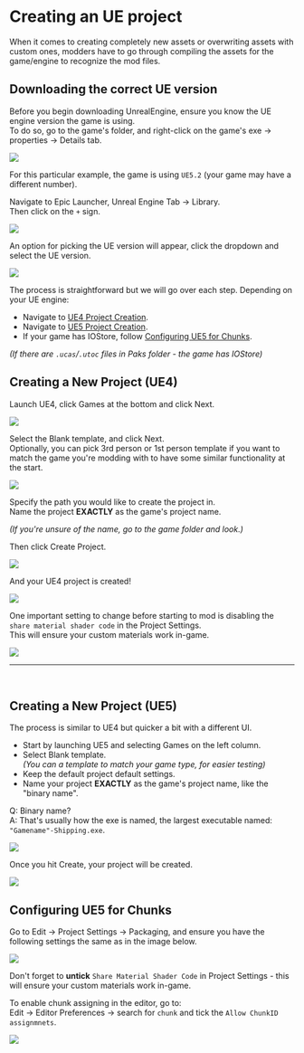 # Creating an UE project
When it comes to creating completely new assets or overwriting assets with custom ones, modders have to go through compiling the assets for the game/engine to recognize the mod files.

## Downloading the correct UE version
Before you begin downloading UnrealEngine, ensure you know the UE engine version the game is using.<br>
To do so, go to the game's folder, and right-click on the game's exe -> properties -> Details tab.

![](/Media/creatingProject/creatingProject1.png)

For this particular example, the game is using `UE5.2` (your game may have a different number).

Navigate to Epic Launcher, Unreal Engine Tab -> Library. <br>
Then click on the `+` sign.

![](/Media/creatingProject/creatingProject2.png)

An option for picking the UE version will appear, click the dropdown and select the UE version.

![](/Media/creatingProject/creatingProject3.png) <br>



The process is straightforward but we will go over each step.
Depending on your UE engine:
- Navigate to [UE4 Project Creation](#creating-a-new-project-ue4).
- Navigate to [UE5 Project Creation](#creating-a-new-project-ue5).
- If your game has IOStore, follow [Configuring UE5 for Chunks](#configuring-ue5-for-chunks).

_(If there are `.ucas`/`.utoc` files in Paks folder - the game has IOStore)_

## Creating a New Project (UE4)
Launch UE4, click Games at the bottom and click Next.

![](/Media/creatingProject/ue4_1.png)

Select the Blank template, and click Next.
<br>
Optionally, you can pick 3rd person or 1st person template if you want to match the game you're modding with to have some similar functionality at the start.

![](/Media/creatingProject/ue4_2.png)


Specify the path you would like to create the project in.<br>
Name the project **EXACTLY** as the game's project name.

_(If you're unsure of the name, go to the game folder and look.)_

Then click Create Project.

![](/Media/creatingProject/ue4_3.png)

And your UE4 project is created!

![](/Media/creatingProject/ue4_4.png)
 
One important setting to change before starting to mod is disabling the `share material shader code` in the Project Settings.<br>
This will ensure your custom materials work in-game.

![](/Media/creatingProject/ue4_5.png)


<hr>
<br>

## Creating a New Project (UE5)
The process is similar to UE4 but quicker a bit with a different UI.<br>

- Start by launching UE5 and selecting Games on the left column.
- Select Blank template.
<br>_(You can a template to match your game type, for easier testing)_
- Keep the default project default settings.
- Name your project **EXACTLY** as the game's project name, like the "binary name".

Q: Binary name? <br>
A: That's usually how the exe is named, the largest executable named: `"Gamename"-Shipping.exe`.


![](/Media/creatingProject/ue5_1.png)

Once you hit Create, your project will be created.

![](/Media/creatingProject/ue5_2.png)

## Configuring UE5 for Chunks
Go to Edit -> Project Settings -> Packaging, and ensure you have the following settings the same as in the image below.

![](/Media/creatingProject/ue5_3.png)

Don't forget to **untick** `Share Material Shader Code` in Project Settings - this will ensure your custom materials work in-game.

To enable chunk assigning in the editor, go to:<br>
Edit -> Editor Preferences -> search for `chunk` and tick the `Allow ChunkID assignmnets`.

![](/Media/creatingProject/ue5_4.png)

